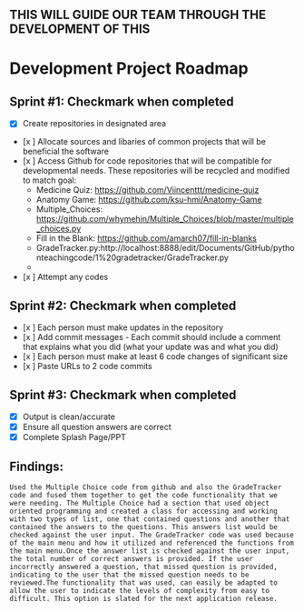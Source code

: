 ## THIS WILL GUIDE OUR TEAM THROUGH THE DEVELOPMENT OF THIS 
# Development Project Roadmap 

## Sprint #1: Checkmark when completed
  - [x] Create repositories in designated area
  - [x ] Allocate sources and libaries of common projects that will be beneficial the software
  - [x ] Access Github for code repositories that will be compatible for developmental needs. These repositories will be recycled and modified to match goal: 
      - Medicine Quiz: https://github.com/Viincenttt/medicine-quiz
      - Anatomy Game: https://github.com/ksu-hmi/Anatomy-Game
      - Multiple_Choices: https://github.com/whymehin/Multiple_Choices/blob/master/multiple_choices.py
      - Fill in the Blank: https://github.com/amarch07/fill-in-blanks
      - GradeTracker.py:http://localhost:8888/edit/Documents/GitHub/pythonteachingcode/1%20gradetracker/GradeTracker.py 
      - 
  - [x ] Attempt any codes

## Sprint #2: Checkmark when completed
- [x ] Each person must make updates in the repository 
- [x ] Add commit messages
      - Each commit should include a comment that explains what you did (what your update was and what you did)
- [x ] Each person must make at least 6 code changes of significant size 
- [x ] Paste URLs to 2 code commits 

## Sprint #3: Checkmark when completed
- [x] Output is clean/accurate
- [x] Ensure all question answers are correct
- [x] Complete Splash Page/PPT

## Findings:
    Used the Multiple Choice code from github and also the GradeTracker code and fused them together to get the code functionality that we were needing. The Multiple Choice had a section that used object oriented programming and created a class for accessing and working with two types of list, one that contained questions and another that contained the answers to the questions. This answers list would be checked against the user input. The GradeTracker code was used because of the main menu and how it utilized and referenced the functions from the main menu.Once the answer list is checked against the user input, the total number of correct answers is provided. If the user incorrectly answered a question, that missed question is provided, indicating to the user that the missed question needs to be reviewed.The functionality that was used, can easily be adapted to allow the user to indicate the levels of complexity from easy to difficult. This option is slated for the next application release. 
